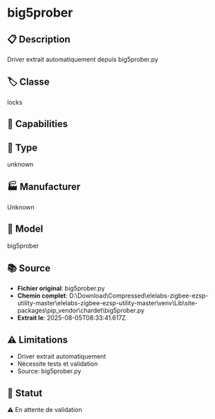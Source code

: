 # big5prober

## 📋 Description
Driver extrait automatiquement depuis big5prober.py

## 🏷️ Classe
locks

## 🔧 Capabilities


## 📡 Type
unknown

## 🏭 Manufacturer
Unknown

## 📱 Model
big5prober

## 📚 Source
- **Fichier original**: big5prober.py
- **Chemin complet**: D:\Download\Compressed\elelabs-zigbee-ezsp-utility-master\elelabs-zigbee-ezsp-utility-master\venv\Lib\site-packages\pip\_vendor\chardet\big5prober.py
- **Extrait le**: 2025-08-05T08:33:41.617Z

## ⚠️ Limitations
- Driver extrait automatiquement
- Nécessite tests et validation
- Source: big5prober.py

## 🚀 Statut
⚠️ En attente de validation
